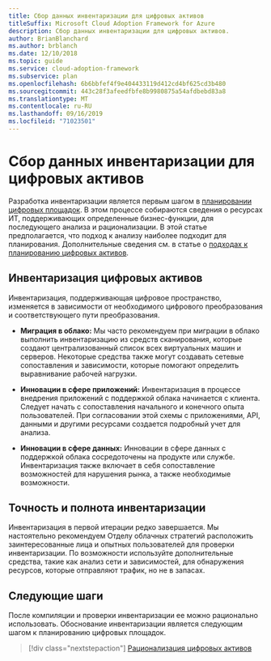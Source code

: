 ```yaml
---
title: Сбор данных инвентаризации для цифровых активов
titleSuffix: Microsoft Cloud Adoption Framework for Azure
description: Сбор данных инвентаризации для цифровых активов.
author: BrianBlanchard
ms.author: brblanch
ms.date: 12/10/2018
ms.topic: guide
ms.service: cloud-adoption-framework
ms.subservice: plan
ms.openlocfilehash: 6b6bbfef4f9e404433119d412cd4bf625cd3b480
ms.sourcegitcommit: 443c28f3afeedfbfe8b9980875a54afdbebd83a8
ms.translationtype: MT
ms.contentlocale: ru-RU
ms.lasthandoff: 09/16/2019
ms.locfileid: "71023501"
---
```

# <a name="gather-inventory-data-for-a-digital-estate"></a>Сбор данных инвентаризации для цифровых активов

Разработка инвентаризации является первым шагом в [планировании цифровых площадок](./index.md). В этом процессе собираются сведения о ресурсах ИТ, поддерживающих определенные бизнес-функции, для последующего анализа и рационализации. В этой статье предполагается, что подход к анализу наиболее подходит для планирования. Дополнительные сведения см. в статье о [подходах к планированию цифровых активов](./approach.md).

## <a name="take-inventory-of-a-digital-estate"></a>Инвентаризация цифровых активов

Инвентаризация, поддерживающая цифровое пространство, изменяется в зависимости от необходимого цифрового преобразования и соответствующего пути преобразования.

- **Миграция в облако:**  Мы часто рекомендуем при миграции в облако выполнить инвентаризацию из средств сканирования, которые создают централизованный список всех виртуальных машин и серверов. Некоторые средства также могут создавать сетевые сопоставления и зависимости, которые помогают определить выравнивание рабочей нагрузки.

- **Инновации в сфере приложений:** Инвентаризация в процессе внедрения приложений с поддержкой облака начинается с клиента. Следует начать с сопоставления начального и конечного опыта пользователей. При согласовании этой схемы с приложениями, API, данными и другими ресурсами создается подробный учет для анализа.

- **Инновации в сфере данных:** Инновации в сфере данных с поддержкой облака сосредоточены на продукте или службе. Инвентаризация также включает в себя сопоставление возможностей для нарушения рынка, а также необходимые возможности.

## <a name="accuracy-and-completeness-of-an-inventory"></a>Точность и полнота инвентаризации

Инвентаризация в первой итерации редко завершается. Мы настоятельно рекомендуем Отделу облачных стратегий расположить заинтересованные лица и опытных пользователей для проверки инвентаризации. По возможности используйте дополнительные средства, такие как анализ сети и зависимостей, для обнаружения ресурсов, которые отправляют трафик, но не в запасах.

## <a name="next-steps"></a>Следующие шаги

После компиляции и проверки инвентаризации ее можно рационально использовать. Обоснование инвентаризации является следующим шагом к планированию цифровых площадок.

> [!div class="nextstepaction"]
> [Рационализация цифровых активов](./rationalize.md)
